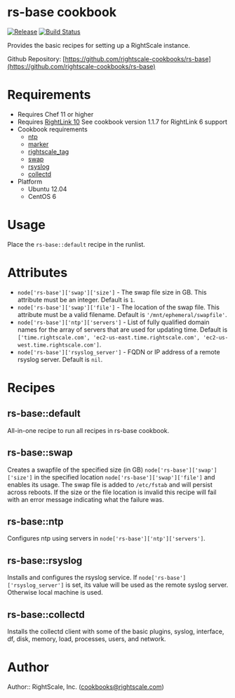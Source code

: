 # rs-base cookbook

[![Release](https://img.shields.io/github/release/rightscale-cookbooks/rs-base.svg?style=flat)][release]
[![Build Status](https://img.shields.io/travis/rightscale-cookbooks/rs-base.svg?style=flat)][travis]

[release]: https://github.com/rightscale-cookbooks/rs-base/releases/latest
[travis]: https://travis-ci.org/rightscale-cookbooks/rs-base

Provides the basic recipes for setting up a RightScale instance.

Github Repository: [https://github.com/rightscale-cookbooks/rs-base](https://github.com/rightscale-cookbooks/rs-base)

# Requirements

* Requires Chef 11 or higher
* Requires [RightLink 10](http://docs.rightscale.com/rl10/) See cookbook version 1.1.7 for RightLink 6 support
* Cookbook requirements
  * [ntp](http://community.opscode.com/cookbooks/ntp)
  * [marker](http://community.opscode.com/cookbooks/marker)
  * [rightscale_tag](http://community.opscode.com/cookbooks/rightscale_tag)
  * [swap](http://community.opscode.com/cookbooks/swap)
  * [rsyslog](http://community.opscode.com/cookbooks/rsyslog)
  * [collectd](https://github.com/rightscale-cookbooks-contrib/chef-collectd)
* Platform
  * Ubuntu 12.04
  * CentOS 6

# Usage

Place the `rs-base::default` recipe in the runlist.

# Attributes

* `node['rs-base']['swap']['size']` - The swap file size in GB. This attribute must be an integer.
  Default is `1`.
* `node['rs-base']['swap']['file']` - The location of the swap file. This attribute must be a valid filename.
  Default is `'/mnt/ephemeral/swapfile'`.
* `node['rs-base']['ntp']['servers']` - List of fully qualified domain names for the array of servers that are used for
  updating time.
  Default is `['time.rightscale.com', 'ec2-us-east.time.rightscale.com', 'ec2-us-west.time.rightscale.com']`.
* `node['rs-base']['rsyslog_server']` - FQDN or IP address of a remote rsyslog server. Default is `nil`.

# Recipes

## rs-base::default

All-in-one recipe to run all recipes in rs-base cookbook.

## rs-base::swap

Creates a swapfile of the specified size (in GB) `node['rs-base']['swap']['size']` in the
specified location `node['rs-base']['swap']['file']` and enables its usage.
The swap file is added to `/etc/fstab` and will persist across reboots. If the size or the
file location is invalid this recipe will fail with an error message indicating what the
failure was.

## rs-base::ntp

Configures ntp using servers in `node['rs-base']['ntp']['servers']`.

## rs-base::rsyslog

Installs and configures the rsyslog service. If `node['rs-base']['rsyslog_server']` is set, its value will be
used as the remote syslog server. Otherwise local machine is used.

## rs-base::collectd

Installs the collectd client with some of the basic plugins, syslog, interface, df, disk, memory, load,
processes, users, and network.

# Author

Author:: RightScale, Inc. (<cookbooks@rightscale.com>)
